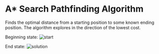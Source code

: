 # A* Search Pathfinding Algorithm
Finds the optimal distance from a starting position to some known ending position. The algorithm explores in the direction of the lowest cost.

Beginning state:
![start](https://github.com/jd99davidson/A_Star_Search/assets/26396740/95034525-df6d-430a-9c46-d63b8a083ec8)

End state:
![solution](https://github.com/jd99davidson/A_Star_Search/assets/26396740/c5623b15-d520-4e2d-8f32-0285a42a143d)

